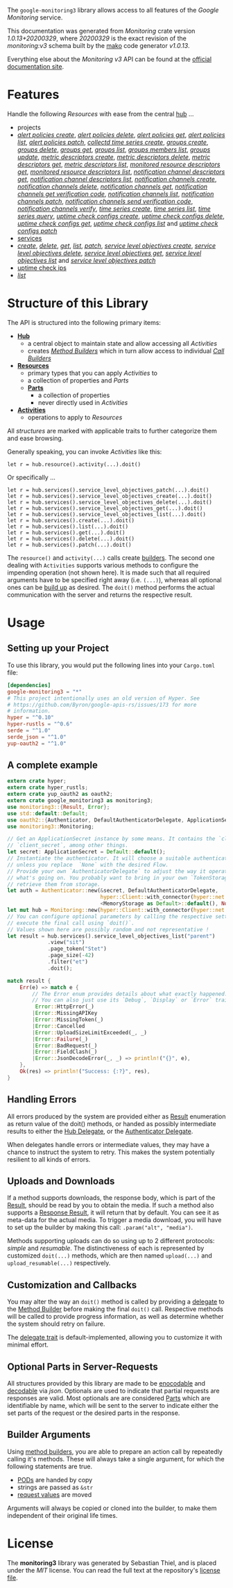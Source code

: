 <!---
DO NOT EDIT !
This file was generated automatically from 'src/mako/api/README.md.mako'
DO NOT EDIT !
-->
The `google-monitoring3` library allows access to all features of the *Google Monitoring* service.

This documentation was generated from *Monitoring* crate version *1.0.13+20200329*, where *20200329* is the exact revision of the *monitoring:v3* schema built by the [mako](http://www.makotemplates.org/) code generator *v1.0.13*.

Everything else about the *Monitoring* *v3* API can be found at the
[official documentation site](https://cloud.google.com/monitoring/api/).
# Features

Handle the following *Resources* with ease from the central [hub](https://docs.rs/google-monitoring3/1.0.13+20200329/google_monitoring3/struct.Monitoring.html) ... 

* projects
 * [*alert policies create*](https://docs.rs/google-monitoring3/1.0.13+20200329/google_monitoring3/struct.ProjectAlertPolicyCreateCall.html), [*alert policies delete*](https://docs.rs/google-monitoring3/1.0.13+20200329/google_monitoring3/struct.ProjectAlertPolicyDeleteCall.html), [*alert policies get*](https://docs.rs/google-monitoring3/1.0.13+20200329/google_monitoring3/struct.ProjectAlertPolicyGetCall.html), [*alert policies list*](https://docs.rs/google-monitoring3/1.0.13+20200329/google_monitoring3/struct.ProjectAlertPolicyListCall.html), [*alert policies patch*](https://docs.rs/google-monitoring3/1.0.13+20200329/google_monitoring3/struct.ProjectAlertPolicyPatchCall.html), [*collectd time series create*](https://docs.rs/google-monitoring3/1.0.13+20200329/google_monitoring3/struct.ProjectCollectdTimeSeryCreateCall.html), [*groups create*](https://docs.rs/google-monitoring3/1.0.13+20200329/google_monitoring3/struct.ProjectGroupCreateCall.html), [*groups delete*](https://docs.rs/google-monitoring3/1.0.13+20200329/google_monitoring3/struct.ProjectGroupDeleteCall.html), [*groups get*](https://docs.rs/google-monitoring3/1.0.13+20200329/google_monitoring3/struct.ProjectGroupGetCall.html), [*groups list*](https://docs.rs/google-monitoring3/1.0.13+20200329/google_monitoring3/struct.ProjectGroupListCall.html), [*groups members list*](https://docs.rs/google-monitoring3/1.0.13+20200329/google_monitoring3/struct.ProjectGroupMemberListCall.html), [*groups update*](https://docs.rs/google-monitoring3/1.0.13+20200329/google_monitoring3/struct.ProjectGroupUpdateCall.html), [*metric descriptors create*](https://docs.rs/google-monitoring3/1.0.13+20200329/google_monitoring3/struct.ProjectMetricDescriptorCreateCall.html), [*metric descriptors delete*](https://docs.rs/google-monitoring3/1.0.13+20200329/google_monitoring3/struct.ProjectMetricDescriptorDeleteCall.html), [*metric descriptors get*](https://docs.rs/google-monitoring3/1.0.13+20200329/google_monitoring3/struct.ProjectMetricDescriptorGetCall.html), [*metric descriptors list*](https://docs.rs/google-monitoring3/1.0.13+20200329/google_monitoring3/struct.ProjectMetricDescriptorListCall.html), [*monitored resource descriptors get*](https://docs.rs/google-monitoring3/1.0.13+20200329/google_monitoring3/struct.ProjectMonitoredResourceDescriptorGetCall.html), [*monitored resource descriptors list*](https://docs.rs/google-monitoring3/1.0.13+20200329/google_monitoring3/struct.ProjectMonitoredResourceDescriptorListCall.html), [*notification channel descriptors get*](https://docs.rs/google-monitoring3/1.0.13+20200329/google_monitoring3/struct.ProjectNotificationChannelDescriptorGetCall.html), [*notification channel descriptors list*](https://docs.rs/google-monitoring3/1.0.13+20200329/google_monitoring3/struct.ProjectNotificationChannelDescriptorListCall.html), [*notification channels create*](https://docs.rs/google-monitoring3/1.0.13+20200329/google_monitoring3/struct.ProjectNotificationChannelCreateCall.html), [*notification channels delete*](https://docs.rs/google-monitoring3/1.0.13+20200329/google_monitoring3/struct.ProjectNotificationChannelDeleteCall.html), [*notification channels get*](https://docs.rs/google-monitoring3/1.0.13+20200329/google_monitoring3/struct.ProjectNotificationChannelGetCall.html), [*notification channels get verification code*](https://docs.rs/google-monitoring3/1.0.13+20200329/google_monitoring3/struct.ProjectNotificationChannelGetVerificationCodeCall.html), [*notification channels list*](https://docs.rs/google-monitoring3/1.0.13+20200329/google_monitoring3/struct.ProjectNotificationChannelListCall.html), [*notification channels patch*](https://docs.rs/google-monitoring3/1.0.13+20200329/google_monitoring3/struct.ProjectNotificationChannelPatchCall.html), [*notification channels send verification code*](https://docs.rs/google-monitoring3/1.0.13+20200329/google_monitoring3/struct.ProjectNotificationChannelSendVerificationCodeCall.html), [*notification channels verify*](https://docs.rs/google-monitoring3/1.0.13+20200329/google_monitoring3/struct.ProjectNotificationChannelVerifyCall.html), [*time series create*](https://docs.rs/google-monitoring3/1.0.13+20200329/google_monitoring3/struct.ProjectTimeSeryCreateCall.html), [*time series list*](https://docs.rs/google-monitoring3/1.0.13+20200329/google_monitoring3/struct.ProjectTimeSeryListCall.html), [*time series query*](https://docs.rs/google-monitoring3/1.0.13+20200329/google_monitoring3/struct.ProjectTimeSeryQueryCall.html), [*uptime check configs create*](https://docs.rs/google-monitoring3/1.0.13+20200329/google_monitoring3/struct.ProjectUptimeCheckConfigCreateCall.html), [*uptime check configs delete*](https://docs.rs/google-monitoring3/1.0.13+20200329/google_monitoring3/struct.ProjectUptimeCheckConfigDeleteCall.html), [*uptime check configs get*](https://docs.rs/google-monitoring3/1.0.13+20200329/google_monitoring3/struct.ProjectUptimeCheckConfigGetCall.html), [*uptime check configs list*](https://docs.rs/google-monitoring3/1.0.13+20200329/google_monitoring3/struct.ProjectUptimeCheckConfigListCall.html) and [*uptime check configs patch*](https://docs.rs/google-monitoring3/1.0.13+20200329/google_monitoring3/struct.ProjectUptimeCheckConfigPatchCall.html)
* [services](https://docs.rs/google-monitoring3/1.0.13+20200329/google_monitoring3/struct.Service.html)
 * [*create*](https://docs.rs/google-monitoring3/1.0.13+20200329/google_monitoring3/struct.ServiceCreateCall.html), [*delete*](https://docs.rs/google-monitoring3/1.0.13+20200329/google_monitoring3/struct.ServiceDeleteCall.html), [*get*](https://docs.rs/google-monitoring3/1.0.13+20200329/google_monitoring3/struct.ServiceGetCall.html), [*list*](https://docs.rs/google-monitoring3/1.0.13+20200329/google_monitoring3/struct.ServiceListCall.html), [*patch*](https://docs.rs/google-monitoring3/1.0.13+20200329/google_monitoring3/struct.ServicePatchCall.html), [*service level objectives create*](https://docs.rs/google-monitoring3/1.0.13+20200329/google_monitoring3/struct.ServiceServiceLevelObjectiveCreateCall.html), [*service level objectives delete*](https://docs.rs/google-monitoring3/1.0.13+20200329/google_monitoring3/struct.ServiceServiceLevelObjectiveDeleteCall.html), [*service level objectives get*](https://docs.rs/google-monitoring3/1.0.13+20200329/google_monitoring3/struct.ServiceServiceLevelObjectiveGetCall.html), [*service level objectives list*](https://docs.rs/google-monitoring3/1.0.13+20200329/google_monitoring3/struct.ServiceServiceLevelObjectiveListCall.html) and [*service level objectives patch*](https://docs.rs/google-monitoring3/1.0.13+20200329/google_monitoring3/struct.ServiceServiceLevelObjectivePatchCall.html)
* [uptime check ips](https://docs.rs/google-monitoring3/1.0.13+20200329/google_monitoring3/struct.UptimeCheckIp.html)
 * [*list*](https://docs.rs/google-monitoring3/1.0.13+20200329/google_monitoring3/struct.UptimeCheckIpListCall.html)




# Structure of this Library

The API is structured into the following primary items:

* **[Hub](https://docs.rs/google-monitoring3/1.0.13+20200329/google_monitoring3/struct.Monitoring.html)**
    * a central object to maintain state and allow accessing all *Activities*
    * creates [*Method Builders*](https://docs.rs/google-monitoring3/1.0.13+20200329/google_monitoring3/trait.MethodsBuilder.html) which in turn
      allow access to individual [*Call Builders*](https://docs.rs/google-monitoring3/1.0.13+20200329/google_monitoring3/trait.CallBuilder.html)
* **[Resources](https://docs.rs/google-monitoring3/1.0.13+20200329/google_monitoring3/trait.Resource.html)**
    * primary types that you can apply *Activities* to
    * a collection of properties and *Parts*
    * **[Parts](https://docs.rs/google-monitoring3/1.0.13+20200329/google_monitoring3/trait.Part.html)**
        * a collection of properties
        * never directly used in *Activities*
* **[Activities](https://docs.rs/google-monitoring3/1.0.13+20200329/google_monitoring3/trait.CallBuilder.html)**
    * operations to apply to *Resources*

All *structures* are marked with applicable traits to further categorize them and ease browsing.

Generally speaking, you can invoke *Activities* like this:

```Rust,ignore
let r = hub.resource().activity(...).doit()
```

Or specifically ...

```ignore
let r = hub.services().service_level_objectives_patch(...).doit()
let r = hub.services().service_level_objectives_create(...).doit()
let r = hub.services().service_level_objectives_delete(...).doit()
let r = hub.services().service_level_objectives_get(...).doit()
let r = hub.services().service_level_objectives_list(...).doit()
let r = hub.services().create(...).doit()
let r = hub.services().list(...).doit()
let r = hub.services().get(...).doit()
let r = hub.services().delete(...).doit()
let r = hub.services().patch(...).doit()
```

The `resource()` and `activity(...)` calls create [builders][builder-pattern]. The second one dealing with `Activities` 
supports various methods to configure the impending operation (not shown here). It is made such that all required arguments have to be 
specified right away (i.e. `(...)`), whereas all optional ones can be [build up][builder-pattern] as desired.
The `doit()` method performs the actual communication with the server and returns the respective result.

# Usage

## Setting up your Project

To use this library, you would put the following lines into your `Cargo.toml` file:

```toml
[dependencies]
google-monitoring3 = "*"
# This project intentionally uses an old version of Hyper. See
# https://github.com/Byron/google-apis-rs/issues/173 for more
# information.
hyper = "^0.10"
hyper-rustls = "^0.6"
serde = "^1.0"
serde_json = "^1.0"
yup-oauth2 = "^1.0"
```

## A complete example

```Rust
extern crate hyper;
extern crate hyper_rustls;
extern crate yup_oauth2 as oauth2;
extern crate google_monitoring3 as monitoring3;
use monitoring3::{Result, Error};
use std::default::Default;
use oauth2::{Authenticator, DefaultAuthenticatorDelegate, ApplicationSecret, MemoryStorage};
use monitoring3::Monitoring;

// Get an ApplicationSecret instance by some means. It contains the `client_id` and 
// `client_secret`, among other things.
let secret: ApplicationSecret = Default::default();
// Instantiate the authenticator. It will choose a suitable authentication flow for you, 
// unless you replace  `None` with the desired Flow.
// Provide your own `AuthenticatorDelegate` to adjust the way it operates and get feedback about 
// what's going on. You probably want to bring in your own `TokenStorage` to persist tokens and
// retrieve them from storage.
let auth = Authenticator::new(&secret, DefaultAuthenticatorDelegate,
                              hyper::Client::with_connector(hyper::net::HttpsConnector::new(hyper_rustls::TlsClient::new())),
                              <MemoryStorage as Default>::default(), None);
let mut hub = Monitoring::new(hyper::Client::with_connector(hyper::net::HttpsConnector::new(hyper_rustls::TlsClient::new())), auth);
// You can configure optional parameters by calling the respective setters at will, and
// execute the final call using `doit()`.
// Values shown here are possibly random and not representative !
let result = hub.services().service_level_objectives_list("parent")
             .view("sit")
             .page_token("Stet")
             .page_size(-42)
             .filter("et")
             .doit();

match result {
    Err(e) => match e {
        // The Error enum provides details about what exactly happened.
        // You can also just use its `Debug`, `Display` or `Error` traits
         Error::HttpError(_)
        |Error::MissingAPIKey
        |Error::MissingToken(_)
        |Error::Cancelled
        |Error::UploadSizeLimitExceeded(_, _)
        |Error::Failure(_)
        |Error::BadRequest(_)
        |Error::FieldClash(_)
        |Error::JsonDecodeError(_, _) => println!("{}", e),
    },
    Ok(res) => println!("Success: {:?}", res),
}

```
## Handling Errors

All errors produced by the system are provided either as [Result](https://docs.rs/google-monitoring3/1.0.13+20200329/google_monitoring3/enum.Result.html) enumeration as return value of 
the doit() methods, or handed as possibly intermediate results to either the 
[Hub Delegate](https://docs.rs/google-monitoring3/1.0.13+20200329/google_monitoring3/trait.Delegate.html), or the [Authenticator Delegate](https://docs.rs/yup-oauth2/*/yup_oauth2/trait.AuthenticatorDelegate.html).

When delegates handle errors or intermediate values, they may have a chance to instruct the system to retry. This 
makes the system potentially resilient to all kinds of errors.

## Uploads and Downloads
If a method supports downloads, the response body, which is part of the [Result](https://docs.rs/google-monitoring3/1.0.13+20200329/google_monitoring3/enum.Result.html), should be
read by you to obtain the media.
If such a method also supports a [Response Result](https://docs.rs/google-monitoring3/1.0.13+20200329/google_monitoring3/trait.ResponseResult.html), it will return that by default.
You can see it as meta-data for the actual media. To trigger a media download, you will have to set up the builder by making
this call: `.param("alt", "media")`.

Methods supporting uploads can do so using up to 2 different protocols: 
*simple* and *resumable*. The distinctiveness of each is represented by customized 
`doit(...)` methods, which are then named `upload(...)` and `upload_resumable(...)` respectively.

## Customization and Callbacks

You may alter the way an `doit()` method is called by providing a [delegate](https://docs.rs/google-monitoring3/1.0.13+20200329/google_monitoring3/trait.Delegate.html) to the 
[Method Builder](https://docs.rs/google-monitoring3/1.0.13+20200329/google_monitoring3/trait.CallBuilder.html) before making the final `doit()` call. 
Respective methods will be called to provide progress information, as well as determine whether the system should 
retry on failure.

The [delegate trait](https://docs.rs/google-monitoring3/1.0.13+20200329/google_monitoring3/trait.Delegate.html) is default-implemented, allowing you to customize it with minimal effort.

## Optional Parts in Server-Requests

All structures provided by this library are made to be [enocodable](https://docs.rs/google-monitoring3/1.0.13+20200329/google_monitoring3/trait.RequestValue.html) and 
[decodable](https://docs.rs/google-monitoring3/1.0.13+20200329/google_monitoring3/trait.ResponseResult.html) via *json*. Optionals are used to indicate that partial requests are responses 
are valid.
Most optionals are are considered [Parts](https://docs.rs/google-monitoring3/1.0.13+20200329/google_monitoring3/trait.Part.html) which are identifiable by name, which will be sent to 
the server to indicate either the set parts of the request or the desired parts in the response.

## Builder Arguments

Using [method builders](https://docs.rs/google-monitoring3/1.0.13+20200329/google_monitoring3/trait.CallBuilder.html), you are able to prepare an action call by repeatedly calling it's methods.
These will always take a single argument, for which the following statements are true.

* [PODs][wiki-pod] are handed by copy
* strings are passed as `&str`
* [request values](https://docs.rs/google-monitoring3/1.0.13+20200329/google_monitoring3/trait.RequestValue.html) are moved

Arguments will always be copied or cloned into the builder, to make them independent of their original life times.

[wiki-pod]: http://en.wikipedia.org/wiki/Plain_old_data_structure
[builder-pattern]: http://en.wikipedia.org/wiki/Builder_pattern
[google-go-api]: https://github.com/google/google-api-go-client

# License
The **monitoring3** library was generated by Sebastian Thiel, and is placed 
under the *MIT* license.
You can read the full text at the repository's [license file][repo-license].

[repo-license]: https://github.com/Byron/google-apis-rsblob/master/LICENSE.md
